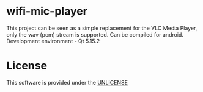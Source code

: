 # wifi-mic-player
 
 This project can be seen as a simple replacement for the VLC Media Player, only the wav (pcm) stream is supported. Can be compiled for android. Development environment - Qt 5.15.2
  
  
# License

  This software is provided under the  <a href="http://unlicense.org/" rel="nofollow">UNLICENSE</a>

